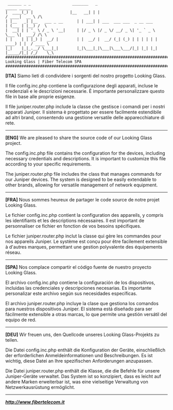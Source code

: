 ```
 ______ _ _                  _______   _                                    _____ _____        
|  ____(_) |                |__   __| | |                                  / ____|  __ \ /\    
| |__   _| |__   ___ _ __      | | ___| | ___  ___ ___  _ __ ___          | (___ | |__) /  \   
|  __| | | '_ \ / _ \ '__|     | |/ _ \ |/ _ \/ __/ _ \| '_ ` _ \          \___ \|  ___/ /\ \  
| |    | | |_) |  __/ |        | |  __/ |  __/ (_| (_) | | | | | |         ____) | |  / ____ \ 
|_|    |_|_.__/ \___|_|        |_|\___|_|\___|\___\___/|_| |_| |_|        |_____/|_| /_/    \_\
###################################################################################################
Looking Glass | Fiber Telecom SPA
###################################################################################################
```

**[ITA]**
Siamo lieti di condividere i sorgenti del nostro progetto Looking Glass.

Il file config.inc.php contiene la configurazione degli apparati, incluse le credenziali e le descrizioni necessarie. È importante personalizzare questo file in base alle proprie esigenze.

Il file juniper.router.php include la classe che gestisce i comandi per i nostri apparati Juniper. Il sistema è progettato per essere facilmente estendibile ad altri brand, consentendo una gestione versatile delle apparecchiature di rete.

---

**[ENG]**
We are pleased to share the source code of our Looking Glass project.

The config.inc.php file contains the configuration for the devices, including necessary credentials and descriptions. It is important to customize this file according to your specific requirements.

The juniper.router.php file includes the class that manages commands for our Juniper devices. The system is designed to be easily extendable to other brands, allowing for versatile management of network equipment.

---

**[FRA]**
Nous sommes heureux de partager le code source de notre projet Looking Glass.

Le fichier config.inc.php contient la configuration des appareils, y compris les identifiants et les descriptions nécessaires. Il est important de personnaliser ce fichier en fonction de vos besoins spécifiques.

Le fichier juniper.router.php inclut la classe qui gère les commandes pour nos appareils Juniper. Le système est conçu pour être facilement extensible à d'autres marques, permettant une gestion polyvalente des équipements réseau.

---

**[SPA]**
Nos complace compartir el código fuente de nuestro proyecto Looking Glass.

El archivo config.inc.php contiene la configuración de los dispositivos, incluidas las credenciales y descripciones necesarias. Es importante personalizar este archivo según sus necesidades específicas.

El archivo juniper.router.php incluye la clase que gestiona los comandos para nuestros dispositivos Juniper. El sistema está diseñado para ser fácilmente extensible a otras marcas, lo que permite una gestión versátil del equipo de red.

---

**[DEU]**
Wir freuen uns, den Quellcode unseres Looking Glass-Projekts zu teilen.

Die Datei config.inc.php enthält die Konfiguration der Geräte, einschließlich der erforderlichen Anmeldeinformationen und Beschreibungen. Es ist wichtig, diese Datei an Ihre spezifischen Anforderungen anzupassen.

Die Datei juniper.router.php enthält die Klasse, die die Befehle für unsere Juniper-Geräte verwaltet. Das System ist so konzipiert, dass es leicht auf andere Marken erweiterbar ist, was eine vielseitige Verwaltung von Netzwerkausrüstung ermöglicht.

---
***http://www.fibertelecom.it***
